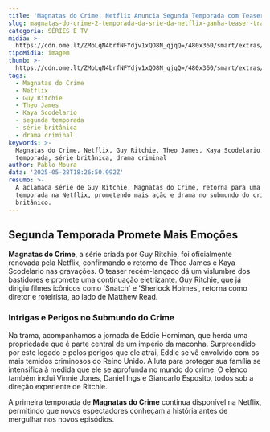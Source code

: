 ```yaml
---
title: 'Magnatas do Crime: Netflix Anuncia Segunda Temporada com Teaser Empolgante'
slug: magnatas-do-crime-2-temporada-da-srie-da-netflix-ganha-teaser-trailer
categoria: SÉRIES E TV
midia: >-
  https://cdn.ome.lt/ZMoLqN4brfNFYdjv1xQO8N_qjqQ=/480x360/smart/extras/conteudos/the-gentlemen.jpg
tipoMidia: imagem
thumb: >-
  https://cdn.ome.lt/ZMoLqN4brfNFYdjv1xQO8N_qjqQ=/480x360/smart/extras/conteudos/the-gentlemen.jpg
tags:
  - Magnatas do Crime
  - Netflix
  - Guy Ritchie
  - Theo James
  - Kaya Scodelario
  - segunda temporada
  - série britânica
  - drama criminal
keywords: >-
  Magnatas do Crime, Netflix, Guy Ritchie, Theo James, Kaya Scodelario, segunda
  temporada, série britânica, drama criminal
author: Pablo Moura
data: '2025-05-28T18:26:50.992Z'
resumo: >-
  A aclamada série de Guy Ritchie, Magnatas do Crime, retorna para uma segunda
  temporada na Netflix, prometendo mais ação e drama no submundo do crime
  britânico.
---
```


## Segunda Temporada Promete Mais Emoções

<blockquote class="twitter-tweet"><a href="https://twitter.com/user/status/1927741755597767127"></a></blockquote>

**Magnatas do Crime**, a série criada por Guy Ritchie, foi oficialmente renovada pela Netflix, confirmando o retorno de Theo James e Kaya Scodelario nas gravações. O teaser recém-lançado dá um vislumbre dos bastidores e promete uma continuação eletrizante. Guy Ritchie, que já dirigiu filmes icônicos como 'Snatch' e 'Sherlock Holmes', retorna como diretor e roteirista, ao lado de Matthew Read.

### Intrigas e Perigos no Submundo do Crime

Na trama, acompanhamos a jornada de Eddie Horniman, que herda uma propriedade que é parte central de um império da maconha. Surpreendido por este legado e pelos perigos que ele atrai, Eddie se vê envolvido com os mais temidos criminosos do Reino Unido. A luta para proteger sua família se intensifica à medida que ele se aprofunda no mundo do crime. O elenco também inclui Vinnie Jones, Daniel Ings e Giancarlo Esposito, todos sob a direção experiente de Ritchie.

A primeira temporada de **Magnatas do Crime** continua disponível na Netflix, permitindo que novos espectadores conheçam a história antes de mergulhar nos novos episódios.
